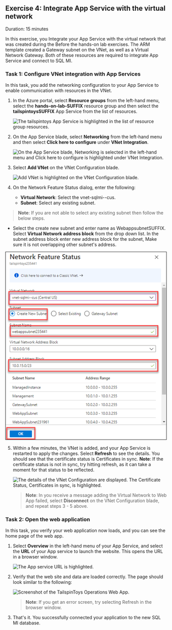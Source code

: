 ## Exercise 4: Integrate App Service with the virtual network

Duration: 15 minutes

In this exercise, you Integrate your App Service with the virtual network that was created during the Before the hands-on lab exercises. The ARM template created a Gateway subnet on the VNet, as well as a Virtual Network Gateway. Both of these resources are required to integrate App Service and connect to SQL MI.



### Task 1: Configure VNet integration with App Services

In this task, you add the networking configuration to your App Service to enable communication with resources in the VNet.

1. In the Azure portal, select **Resource groups** from the left-hand menu, select the **hands-on-lab-SUFFIX** resource group and then select the **tailspintoysSUFFIX** App Service from the list of resources.

   ![The tailspintoys App Service is highlighted in the list of resource group resources.](media/web1.png "Resource group")

2. On the App Service blade, select **Networking** from the left-hand menu and then select **Click here to configure** under **VNet Integration**.

    ![On the App Service blade, Networking is selected in the left-hand menu and Click here to configure is highlighted under VNet Integration.](media/web2.png "App Service")

3. Select **Add VNet** on the VNet Configuration blade.

    ![Add VNet is highlighted on the VNet Configuration blade.](media/app-service-vnet-configuration.png "App Service")

4. On the Network Feature Status dialog, enter the following:

   - **Virtual Network**: Select the vnet-sqlmi--cus.
   - **Subnet**: Select any existing subnet.
  
  > **Note**: If you are not able to select any existing subnet then follow the below steps.
   - Select the create new subnet and enter name as WebappsubnetSUFFIX. Select **Virtual Network address block** from the drop down list. In the subnet address block enter new address block for the subnet, Make sure it is not overlapping other subnet's address.
   
   ![The hands-on-lab-SUFFIX-vnet** is highlighted.](media/newvnet.png "pp Service")

5. Within a few minutes, the VNet is added, and your App Service is restarted to apply the changes. Select **Refresh** to see the details. You should see that the certificate status is Certificates in sync. **Note**: If the certificate status is not in sync, try hitting refresh, as it can take a moment for that status to be reflected.

    ![The details of the VNet Configuration are displayed. The Certificate Status, Certificates in sync, is highlighted.](media/1123.png "App Service")

    > **Note**: In you receive a message adding the Virtual Network to Web App failed, select **Disconnect** on the VNet Configuration blade, and repeat steps 3 - 5 above.

### Task 2: Open the web application

In this task, you verify your web application now loads, and you can see the home page of the web app.

1. Select **Overview** in the left-hand menu of your App Service, and select the **URL** of your App service to launch the website. This opens the URL in a browser window.

    ![The App service URL is highlighted.](media/app-service-url.png "App service URL")

2. Verify that the web site and data are loaded correctly. The page should look similar to the following:

    ![Screenshot of the TailspinToys Operations Web App.](media/tailspin-toys-web-app.png "TailspinToys Web")

    > **Note**: If you get an error screen, try selecting Refresh in the browser window.

3. That's it. You successfully connected your application to the new SQL MI database.
